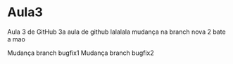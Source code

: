 # Aula3
Aula 3 de GitHub
3a aula de github
lalalala
mudança na branch nova 2
bate a mao

Mudança branch bugfix1
Mudança branch bugfix2

